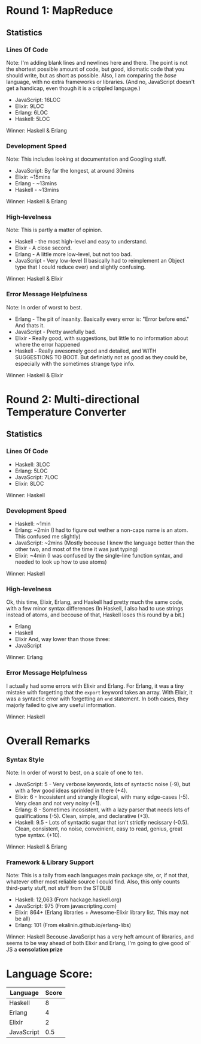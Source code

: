 # Round 1: MapReduce
## Statistics

### Lines Of Code
Note: I'm adding blank lines and newlines here and there. The point is not the shortest possible amount of code, but good, idiomatic code that you should write, but as short as possible.
Also, I am comparing the *base* language, with no extra frameworks or libraries. (And no, JavaScript doesn't get a handicap, even though it is a crippled language.)

- JavaScript: 16LOC
- Elixir: 9LOC
- Erlang: 6LOC
- Haskell: 5LOC

Winner: Haskell & Erlang

### Development Speed
Note: This includes looking at documentation and Googling stuff.

- JavaScript: By far the longest, at around 30mins
- Elixir: ~15mins
- Erlang - ~13mins
- Haskell - ~13mins

Winner: Haskell & Erlang

### High-levelness
Note: This is partly a matter of opinion.

- Haskell - the most high-level and easy to understand.
- Elixir - A close second.
- Erlang - A little more low-level, but not too bad.
- JavaScript - Very low-level (I basically had to reimplement an Object type that I could reduce over) and slightly confusing.

Winner: Haskell & Elixir

### Error Message Helpfulness
Note: In order of worst to best.

- Erlang - The pit of insanity. Basically every error is: "Error before end." And thats it.
- JavaScript - Pretty awefully bad.
- Elixir - Really good, with suggestions, but little to no information about where the error happened
- Haskell - Really awesomely good and detailed, and WITH SUGGESTIONS TO BOOT. But definiatly not as good as they could be, especially with the sometimes strange type info.

Winner: Haskell & Elixir

# Round 2: Multi-directional Temperature Converter
## Statistics

### Lines Of Code
- Haskell: 3LOC
- Erlang: 5LOC
- JavaScript: 7LOC
- Elixir: 8LOC

Winner: Haskell

### Development Speed
- Haskell: ~1min
- Erlang: ~2min (I had to figure out wether a non-caps name is an atom. This confused me slightly)
- JavaScript: ~2mins (Mostly becouse I knew the language better than the other two, and most of the time it was just typing)
- Elixir: ~4min (I was confused by the single-line function syntax, and needed to look up how to use atoms)

Winner: Haskell

### High-levelness

Ok, this time, Elixir, Erlang, and Haskell had pretty much the same code, with a few minor syntax differences (In Haskell, I also had to use strings instead of atoms, and becouse of that, Haskell loses this round by a bit.)

- Erlang
- Haskell
- Elixir
And, way lower than those three:
- JavaScript

Winner: Erlang

### Error Message Helpfulness

I actually had some errors with Elixir and Erlang. For Erlang, it was a tiny mistake with forgetting that the `export` keyword takes an array. With Elixir, it was a syntactic error with forgetting an `end` statement. In both cases, they majorly failed to give any useful information.

Winner: Haskell

# Overall Remarks

### Syntax Style
Note: In order of worst to best, on a scale of one to ten.

- JavaScript: 5 - Very verbose keywords, lots of syntactic noise (-9), but with a few good ideas sprinkled in there (+4).
- Elixir: 6 - Incosistent and strangly illogical, with many edge-cases (-5). Very clean and not very noisy (+1).
- Erlang: 8 - Sometimes incosistent, with a lazy parser that needs lots of qualifications (-5). Clean, simple, and declarative (+3).
- Haskell: 9.5 - Lots of syntactic sugar that isn't strictly necissary (-0.5). Clean, consistent, no noise, conveinient, easy to read, genius, great type syntax. (+10).

Winner: Haskell & Erlang

### Framework & Library Support
Note: This is a tally from each languages main package site, or, if not that, whatever other most reliable source I could find.
Also, this only counts third-party stuff, not stuff from the STDLIB

- Haskell: 12,063 (From hackage.haskell.org)
- JavaScript: 975 (From javascripting.com)
- Elixir: 864+ (Erlang libraries + Awesome-Elixir library list. This may not be all)
- Erlang: 101 (From ekalinin.github.io/erlang-libs)

Winner: Haskell
Becouse JavaScript has a very heft amount of libraries, and seems to be way ahead of both Elixir and Erlang, I'm going to give good ol' JS a **consolation prize**

# Language Score:

| Language   | Score |
| -----------|------ |
| Haskell    | 8     |
| Erlang     | 4     |
| Elixir     | 2     |
| JavaScript | 0.5   |
